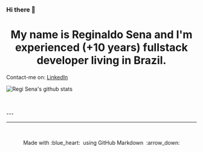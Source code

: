 ### Hi there 👋

<h1 align="center">My name is Reginaldo Sena and I'm experienced (+10 years) fullstack developer living in Brazil.</h1>

Contact-me on:
[LinkedIn](https://linkedin.com/in/reginaldo-sena)

![Regi Sena's github stats](https://github-readme-stats.vercel.app/api?username=regisena&show_icons=true&theme=radical)  


<!--
<p align="center">
  <img src="https://media.giphy.com/media/MeJgB3yMMwIaHmKD4z/giphy.gif" width="30%">
  <br><br>
</p>
-->
<br>
<!--
<details>
  <summary> <b> Things to know about me! </b> <i>(click to expand!)</i> </summary>
 --> 
  <br>
  <!--
  [![Github Stats By Anurag](https://github-readme-stats.vercel.app/api?username=quadrified&show_icons=true&title_color=fff&icon_color=79ff97&text_color=9f9f9f&bg_color=151515)](https://github.com/regisena/github-readme-stats)
-->
---
<!--
### - Languages and Tools...

<p align="center">

  <!-- For more icons please follow  https://github.com/MikeCodesDotNET/ColoredBadges -->
<!--
  <img src="https://github.com/Quadrified/Quadrified/blob/master/assets/svg/dev/frameworks/angular.svg" alt="angular" style="vertical-align:top; margin:4px">
  <img src="https://github.com/Quadrified/Quadrified/blob/master/assets/svg/dev/frameworks/react.svg" alt="react" style="vertical-align:top; margin:4px">
  <img src="https://github.com/Quadrified/Quadrified/blob/master/assets/svg/dev/languages/js.svg" alt="js" style="vertical-align:top; margin:4px">
  <img src="https://github.com/Quadrified/Quadrified/blob/master/assets/svg/dev/languages/java.svg" alt="java" style="vertical-align:top; margin:4px">
  <img src="https://github.com/Quadrified/Quadrified/blob/master/assets/svg/dev/services/npm.svg" alt="npm" style="vertical-align:top; margin:4px">
  <img src="https://github.com/Quadrified/Quadrified/blob/master/assets/svg/dev/tools/bash.svg" alt="bash" style="vertical-align:top; margin:4px">
  <img src="https://github.com/Quadrified/Quadrified/blob/master/assets/svg/dev/tools/visualstudio_code.svg" alt="vscode" style="vertical-align:top; margin:4px">
  <img src="https://github.com/Quadrified/Quadrified/blob/master/assets/svg/dev/tools/powershell.svg" alt="powershell" style="vertical-align:top; margin:4px">
  <img src="https://github.com/Quadrified/Quadrified/blob/master/assets/svg/dev/misc/mobile.svg" alt="mobile_development" style="vertical-align:top; margin:4px">
-->
---

</p>
<!--
### - I'm currently...


- Improving my React Native skills.
- Learning to develop Mobile-first web-apps.
- Learning React with Redux.
- Adding databases to my skill set.
-->



</details>
<!--
<p align="center"> 
  <i> Let's connect and chat! :incoming_envelope: </i>
</p>
-->
<!--<p align="center">
  <a href="https://www.linkedin.com/in/quadrified"><img src="https://github.com/Quadrified/Quadrified/blob/master/assets/my_svgs/linkedin.svg" width="30px" alt="LinkedIn"></a> &nbsp; &nbsp;
  <a href="https://instagram.com/quadrified"><img src="https://github.com/Quadrified/Quadrified/blob/master/assets/my_svgs/instagram.svg" width="30px" alt="Instagram"></a> &nbsp; &nbsp;
  <a href="https://twitter.com/quadrified"><img src="https://github.com/Quadrified/Quadrified/blob/master/assets/my_svgs/twitter.svg" width="30px" alt="Twitter"></a> &nbsp; &nbsp;
  <a href="https://api.whatsapp.com/send?phone=+92999077529"><img src="https://github.com/Quadrified/Quadrified/blob/master/assets/my_svgs/whatsapp.svg" width="30px" alt="Whatsapp"></a> &nbsp; &nbsp;
  <a href="https://t.me/quadrified"><img src="https://github.com/Quadrified/Quadrified/blob/master/assets/my_svgs/telegram.svg" width="30px" alt="Telegram"></a> &nbsp; &nbsp;
</p>
-->
<!--
<p align="center">
  <i> Open to anything under the stars :sparkles: </i>
</p>
-->
<br>

<p align="center">
  Made with :blue_heart: &nbsp;using GitHub Markdown &nbsp;:arrow_down:
</p>
